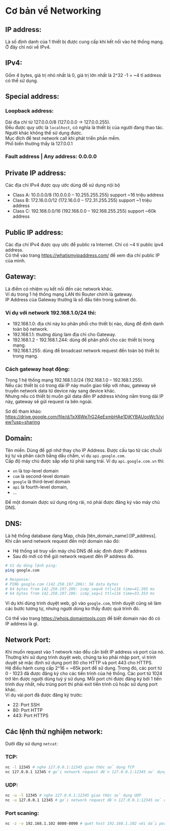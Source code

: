 # Cơ bản về Networking

## IP address:
Là số định danh của 1 thiết bị được cung cấp khi kết nối vào hệ thống mạng. Ở đây chỉ nói về IPv4.

## IPv4:
Gồm 4 bytes, giá trị nhỏ nhất là 0, giá trị lớn nhất là 2^32 -1 = ~4 tỉ address có thể sử dụng.

## Special address:
### Loopback address:
Dải địa chỉ từ 127.0.0.0/8 (127.0.0.0 -> 127.0.0.255).  
Đều được quy ước là `localhost`, có nghĩa là thiết bị của người đang thao tác. Người khác không thể sử dụng được.  
Mục đích để test network call khi phát triển phần mềm.   
Phổ biến thường thấy là 127.0.0.1

### Fault address | Any address: 0.0.0.0

## Private IP address:
Các địa chỉ IPv4 được quy ước dùng để sử dụng nội bộ
- Class A: 10.0.0.0/8 (10.0.0.0 – 10.255.255.255) support ~16 triệu address
- Class B: 172.16.0.0/12 (172.16.0.0 – 172.31.255.255) support ~1 triệu address
- Class C: 192.168.0.0/16 (192.168.0.0 – 192.168.255.255) support ~60k address

## Public IP address:
Các địa chỉ IPv4 được quy ước để public ra Internet. Chỉ có ~4 tỉ public ipv4 address.    
Có thể vào trang https://whatismyipaddress.com/ để xem địa chỉ public IP của mình.

## Gateway:
Là điểm có nhiệm vụ kết nối đến các network khác.  
Ví dụ trong 1 hệ thống mạng LAN thì Router chính là gateway.  
IP Address của Gateway thường là số đầu tiên trong subnet đó.    
### Ví dụ với network 192.168.1.0/24 thì:
- 192.168.1.0: địa chỉ này ko phân phối cho thiết bị nào, dùng để định danh toàn bộ network.
- 192.168.1.1: thường dùng làm địa chỉ cho Gateway.
- 192.168.1.2 - 192.168.1.244: dùng để phân phối cho các thiết bị trong mạng.
- 192.168.1.255: dùng để broadcast network request đến toàn bộ thiết bị trong mạng.

### Cách gateway hoạt động:
Trong 1 hệ thống mạng 192.168.1.0/24 (192.168.1.0 – 192.168.1.255).   
Nếu các thiết bị có trong dải IP này muốn giao tiếp với nhau, gateway sẽ truyền network data từ device này sang device khác.   
Nhưng nếu có thiết bị muốn gửi data đến IP address không nằm trong dải IP này, gateway sẽ gửi request ra bên ngoài.

Sơ đồ tham khảo:
https://drive.google.com/file/d/1xX6We7rG24eEsmbHAe1DjKYBAUooWc1i/view?usp=sharing

## Domain:
Tên miền. Dùng để gợi nhớ thay cho IP Address. Được cấu tạo từ các chuỗi ký tự và phân cách bằng dấu chấm, ví dụ `api.google.com`.  
Cấp độ máy chủ được sắp xếp từ phải sang trái. Ví dụ `api.google.com.vn` thì:
- `vn` là top-level domain
- `com` là second-level domain
- `google` là third-level domain
- `api` là fourth-level domain,
-  ...

Để một domain được sử dụng rộng rãi, nó phải được đăng ký vào máy chủ DNS.

## DNS:
Là hệ thống database dạng Map, chứa [tên_domain_name]:[IP_address].  
Khi cần send network request đến một domain nào đó:
- Hệ thống sẽ truy vấn máy chủ DNS để xác định được IP address
- Sau đó mới có thể gửi network request đến IP address đó.

```bash
# Ví dụ dùng lệnh ping:
ping google.com

# Response:
# PING google.com (142.250.197.206): 56 data bytes
# 64 bytes from 142.250.197.206: icmp_seq=0 ttl=116 time=41.395 ms
# 64 bytes from 142.250.197.206: icmp_seq=1 ttl=116 time=33.353 ms
```

Ví dụ khi dùng trình duyệt web, gõ vào `google.com`, trình duyệt cũng sẽ làm các bước tương tự, nhưng người dùng ko thấy được quá trình đó.

Có thể vào trang https://whois.domaintools.com để biết domain nào đó có IP address là gì.

## Network Port:
Khi muốn request vào 1 network nào đều cần biết IP address và port của nó.  
Thường khi sử dụng trình duyệt web, chúng ta ko phải nhập port, vì trình duyệt sẽ mặc định sử dụng port 80 cho HTTP và port 443 cho HTTPS.  
Hệ điều hành cung cấp 2^16 = ~65k port để sử dụng. Trong đó, các port từ 0 - 1023 đã được đăng ký cho các tiến trình của hệ thống. Các port từ 1024 trở lên được người dùng tuỳ ý sử dụng. Mỗi port chỉ được đăng ký bởi 1 tiến trình duy nhất, nếu trùng port thì phải exit tiến trình cũ hoặc sử dụng port khác.  
Ví dụ vài port đã được đăng ký trước:
- 22: Port SSH
- 80: Port HTTP
- 443: Port HTTPS

## Các lệnh thử nghiệm network:
Dưới đây sử dụng `netcat`:

### TCP:
```bash
nc -l 12345 # nghe 127.0.0.1:12345 giao thức sử dụng TCP
nc 127.0.0.1 12345 # gửi network request đến 127.0.0.1:12345 sử dụng giao thức TCP
```

### UDP:
```bash
nc -u -l 12345 # nghe 127.0.0.1:12345 giao thức sử dụng UDP
nc -u 127.0.0.1 12345 # gửi network request đến 127.0.0.1:12345 sử dung giao thức UDP
```

### Port scaning:
```bash
nc -z -v 192.168.1.102 8080-8090 # quét host 192.168.1.102 với dải ports từ 8080 -> 8090
```